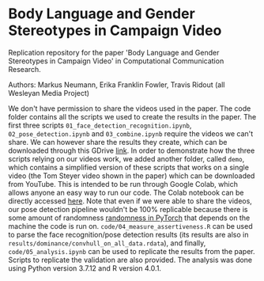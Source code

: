 # Body Language and Gender Stereotypes in Campaign Video
Replication repository for the paper 'Body Language and Gender Stereotypes in Campaign Video' in Computational Communication Research.

Authors: Markus Neumann, Erika Franklin Fowler, Travis Ridout (all Wesleyan Media Project)

We don't have permission to share the videos used in the paper. The code folder contains all the scripts we used to create the results in the paper. The first three scripts `01_face_detection_recognition.ipynb`, `02_pose_detection.ipynb` and `03_combine.ipynb` require the videos we can't share. We can however share the results they create, which can be downloaded through this GDrive [link](https://drive.google.com/file/d/10iEYrEz1A12mmvXL02wn2Si-PTRP8h5-/view?usp=sharing). In order to demonstrate how the three scripts relying on our videos work, we added another folder, called `demo`, which contains a simplified version of these scripts that works on a single video (the Tom Steyer video shown in the paper) which can be downloaded from YouTube. This is intended to be run through Google Colab, which allows anyone an easy way to run our code. The Colab notebook can be directly accessed [here](https://colab.research.google.com/drive/1913b6EzehlMuGpznfkB1P2qvHPMg4I2a?usp=sharing). Note that even if we were able to share the videos, our pose detection pipeline wouldn't be 100% replicable because there is some amount of randomness [randomness in PyTorch](https://pytorch.org/docs/stable/notes/randomness.htmlhttps://pytorch.org/docs/stable/notes/randomness.html) that depends on the machine the code is run on. `code/04_measure_assertiveness.R` can be used to parse the face recognition/pose detection results (its results are also in `results/dominance/convhull_on_all_data.rdata`), and finally, `code/05_analysis.ipynb` can be used to replicate the results from the paper. Scripts to replicate the validation are also provided. The analysis was done using Python version 3.7.12 and R version 4.0.1.
